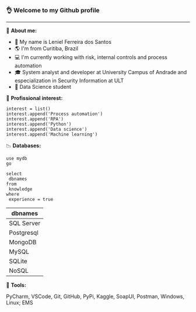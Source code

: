 ### :ok_hand: **Welcome to my Github profile**

------

:mag_right: **About me:**

- :punch: My name is Leniel Ferreira dos Santos
- :earth_americas: I'm from Curitiba, Brazil
- :computer: I'm currently working with risk, internal controls and process automation
- :mortar_board: System analyst and developer at University Campus of Andrade and especialization in Security Information at ULT
- :wind_chime: Data Science student

:pushpin: **Profissional interest:**

```
interest = list()
interest.append('Process automation')
interest.append('RPA')
interest.append('Python')
interest.append('Data science')
interest.append('Machine learning')

```

:chart_with_downwards_trend:  **Databases:**

```
use mydb 
go

select 
 dbnames
from 
 knowledge
where
 experience = true
```

| dbnames    |
| ---------- |
| SQL Server |
| Postgresql |
| MongoDB    |
| MySQL      |
| SQLite     |
| NoSQL      |



:round_pushpin:  **Tools:**

PyCharm, VSCode, Git, GitHub, PyPi, Kaggle, SoapUI, Postman, Windows, Linux; EMS

